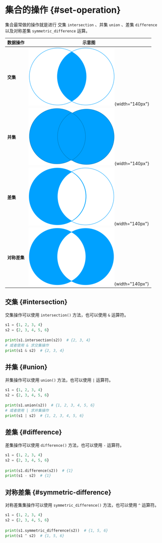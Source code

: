 # 集合的操作 {#set-operation}

集合最常做的操作就是进行 交集 `intersection` 、并集 `union` 、差集 `difference` 以及对称差集 `symmetric_difference` 运算。

| 数据操作 | 示意图 |
|------|--|
|  **交集**    |  ![Python中集合操作之交集](./images/intersection.png){width="140px"} |
|  **并集**   | ![Python中集合操作之并集](./images/union.png){width="140px"} |
|  **差集**    | ![Python中集合操作之差集](./images/difference.png){width="140px"} |
|  **对称差集**   | ![Python中集合操作之对称差集](./images/symmetric-difference.png){width="140px"} |

## 交集 {#intersection}

交集操作可以使用 `intersection()` 方法，也可以使用 `&` 运算符。

```python
s1 = {1, 2, 3, 4}
s2 = {2, 3, 4, 5, 6}

print(s1.intersection(s2))  # {2, 3, 4}
# 或者使用 & 求交集操作
print(s1 & s2)  # {2, 3, 4}
```

## 并集 {#union}

并集操作可以使用 `union()` 方法，也可以使用 `|` 运算符。

```python
s1 = {1, 2, 3, 4}
s2 = {2, 3, 4, 5, 6}

print(s1.union(s2))  # {1, 2, 3, 4, 5, 6}
# 或者使用 | 求并集操作
print(s1 | s2)  # {1, 2, 3, 4, 5, 6}
```

## 差集 {#difference}

差集操作可以使用 `difference()` 方法，也可以使用 `-` 运算符。

```python
s1 = {1, 2, 3, 4}
s2 = {2, 3, 4, 5, 6}

print(s1.difference(s2))  # {1}
print(s1 - s2)  # {1}
```

## 对称差集 {#symmetric-difference}

对称差集集操作可以使用 `symmetric_difference()` 方法，也可以使用 `^` 运算符。

```python
s1 = {1, 2, 3, 4}
s2 = {2, 3, 4, 5, 6}

print(s1.symmetric_difference(s2))  # {1, 5, 6}
print(s1 ^ s2)  # {1, 5, 6}
```


